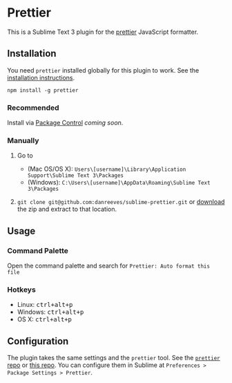 # Prettier

This is a Sublime Text 3 plugin for the [prettier](https://github.com/jlongster/prettier) JavaScript formatter.

## Installation

You need `prettier` installed globally for this plugin to work. See the [installation instructions](https://github.com/jlongster/prettier#usage).

`npm install -g prettier`

### Recommended

Install via [Package Control](https://packagecontrol.io/) *coming soon*.

### Manually

1. Go to
    * (Mac OS/OS X): `Users\[username]\Library\Application Support\Sublime Text 3\Packages`
    * (Windows): `C:\Users\[username]\AppData\Roaming\Sublime Text 3\Packages`

2. `git clone git@github.com:danreeves/sublime-prettier.git` or [download](https://github.com/danreeves/sublime-prettier/archive/master.zip) the zip and extract to that location.

## Usage

### Command Palette

Open the command palette and search for `Prettier: Auto format this file`

### Hotkeys

- Linux: <kbd>ctrl+alt+p</kbd>
- Windows: <kbd>ctrl+alt+p</kbd>
- OS X: <kbd>ctrl+alt+p</kbd>

## Configuration

The plugin takes the same settings and the `prettier` tool. See the [`prettier` repo](https://github.com/jlongster/prettier/blob/master/src/options.js) or [this repo](https://github.com/danreeves/sublime-prettier/blob/master/Prettier.sublime-settings). You can configure them in Sublime at `Preferences > Package Settings > Prettier`.
